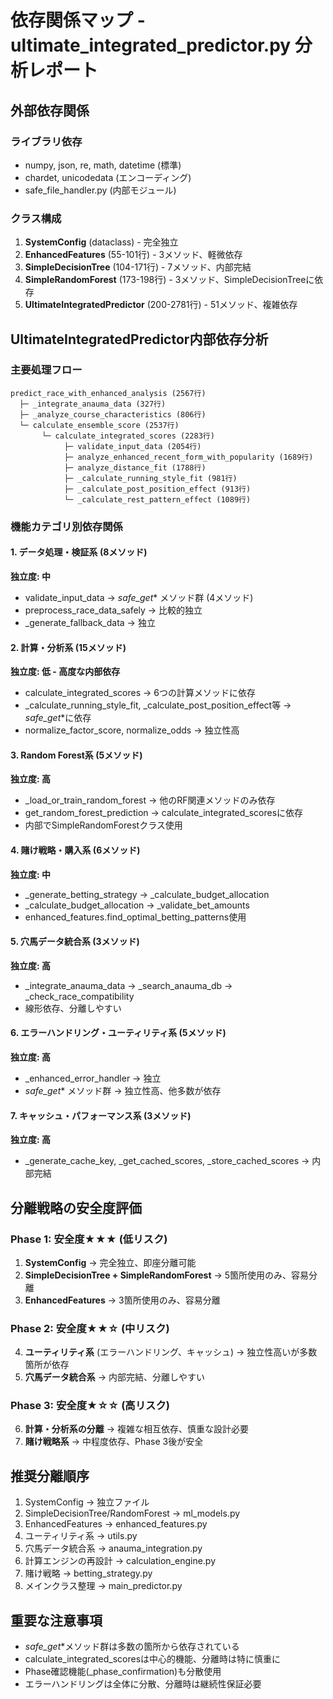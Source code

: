 # 依存関係マップ - ultimate_integrated_predictor.py 分析レポート

## 外部依存関係
### ライブラリ依存
- numpy, json, re, math, datetime (標準)
- chardet, unicodedata (エンコーディング)
- safe_file_handler.py (内部モジュール)

### クラス構成
1. **SystemConfig** (dataclass) - 完全独立
2. **EnhancedFeatures** (55-101行) - 3メソッド、軽微依存
3. **SimpleDecisionTree** (104-171行) - 7メソッド、内部完結
4. **SimpleRandomForest** (173-198行) - 3メソッド、SimpleDecisionTreeに依存
5. **UltimateIntegratedPredictor** (200-2781行) - 51メソッド、複雑依存

## UltimateIntegratedPredictor内部依存分析

### 主要処理フロー
```
predict_race_with_enhanced_analysis (2567行)
  ├─ _integrate_anauma_data (327行)
  ├─ _analyze_course_characteristics (806行)
  └─ calculate_ensemble_score (2537行)
       └─ calculate_integrated_scores (2283行)
            ├─ validate_input_data (2054行)
            ├─ analyze_enhanced_recent_form_with_popularity (1689行)
            ├─ analyze_distance_fit (1788行)
            ├─ _calculate_running_style_fit (981行)
            ├─ _calculate_post_position_effect (913行)
            └─ _calculate_rest_pattern_effect (1089行)
```

### 機能カテゴリ別依存関係

#### 1. データ処理・検証系 (8メソッド)
**独立度: 中**
- validate_input_data → _safe_get_* メソッド群 (4メソッド)
- preprocess_race_data_safely → 比較的独立
- _generate_fallback_data → 独立

#### 2. 計算・分析系 (15メソッド) 
**独立度: 低 - 高度な内部依存**
- calculate_integrated_scores → 6つの計算メソッドに依存
- _calculate_running_style_fit, _calculate_post_position_effect等 → _safe_get_*に依存
- normalize_factor_score, normalize_odds → 独立性高

#### 3. Random Forest系 (5メソッド)
**独立度: 高**
- _load_or_train_random_forest → 他のRF関連メソッドのみ依存
- get_random_forest_prediction → calculate_integrated_scoresに依存
- 内部でSimpleRandomForestクラス使用

#### 4. 賭け戦略・購入系 (6メソッド)
**独立度: 中**
- _generate_betting_strategy → _calculate_budget_allocation
- _calculate_budget_allocation → _validate_bet_amounts 
- enhanced_features.find_optimal_betting_patterns使用

#### 5. 穴馬データ統合系 (3メソッド)
**独立度: 高**
- _integrate_anauma_data → _search_anauma_db → _check_race_compatibility
- 線形依存、分離しやすい

#### 6. エラーハンドリング・ユーティリティ系 (5メソッド)
**独立度: 高**
- _enhanced_error_handler → 独立
- _safe_get_* メソッド群 → 独立性高、他多数が依存

#### 7. キャッシュ・パフォーマンス系 (3メソッド)
**独立度: 高**
- _generate_cache_key, _get_cached_scores, _store_cached_scores → 内部完結

## 分離戦略の安全度評価

### Phase 1: 安全度★★★ (低リスク)
1. **SystemConfig** → 完全独立、即座分離可能
2. **SimpleDecisionTree + SimpleRandomForest** → 5箇所使用のみ、容易分離
3. **EnhancedFeatures** → 3箇所使用のみ、容易分離

### Phase 2: 安全度★★☆ (中リスク)  
4. **ユーティリティ系** (エラーハンドリング、キャッシュ) → 独立性高いが多数箇所が依存
5. **穴馬データ統合系** → 内部完結、分離しやすい

### Phase 3: 安全度★☆☆ (高リスク)
6. **計算・分析系の分離** → 複雑な相互依存、慎重な設計必要
7. **賭け戦略系** → 中程度依存、Phase 3後が安全

## 推奨分離順序
1. SystemConfig → 独立ファイル
2. SimpleDecisionTree/RandomForest → ml_models.py
3. EnhancedFeatures → enhanced_features.py
4. ユーティリティ系 → utils.py
5. 穴馬データ統合系 → anauma_integration.py
6. 計算エンジンの再設計 → calculation_engine.py
7. 賭け戦略 → betting_strategy.py
8. メインクラス整理 → main_predictor.py

## 重要な注意事項
- _safe_get_*メソッド群は多数の箇所から依存されている
- calculate_integrated_scoresは中心的機能、分離時は特に慎重に
- Phase確認機能(_phase_confirmation)も分散使用
- エラーハンドリングは全体に分散、分離時は継続性保証必要